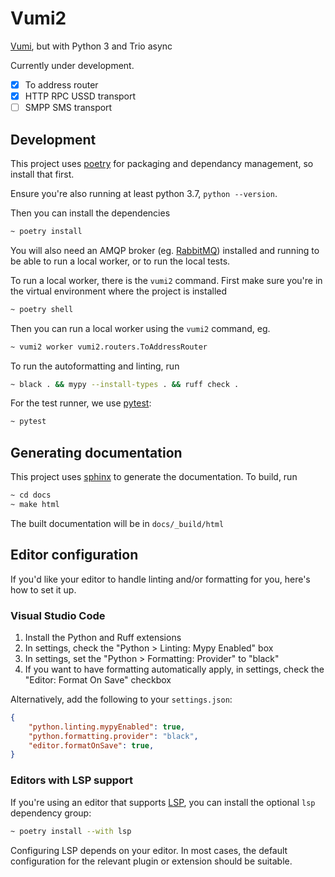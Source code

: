 # Vumi2
[Vumi](https://vumi.readthedocs.io/), but with Python 3 and Trio async

Currently under development.
- [x] To address router
- [x] HTTP RPC USSD transport
- [ ] SMPP SMS transport

## Development
This project uses [poetry](https://python-poetry.org/docs/#installation) for packaging and dependancy management, so install that first.

Ensure you're also running at least python 3.7, `python --version`.

Then you can install the dependencies
```bash
~ poetry install
```

You will also need an AMQP broker (eg. [RabbitMQ](https://www.rabbitmq.com/)) installed and running to be able to run a local worker, or to run the local tests.

To run a local worker, there is the `vumi2` command. First make sure you're in the virtual environment where the project is installed
```bash
~ poetry shell
```

Then you can run a local worker using the `vumi2` command, eg.
```bash
~ vumi2 worker vumi2.routers.ToAddressRouter
```

To run the autoformatting and linting, run
```bash
~ black . && mypy --install-types . && ruff check .
```

For the test runner, we use [pytest](https://docs.pytest.org/):
```bash
~ pytest
```

## Generating documentation
This project uses [sphinx](https://www.sphinx-doc.org/) to generate the documentation. To build, run
```bash
~ cd docs
~ make html
```
The built documentation will be in `docs/_build/html`

## Editor configuration

If you'd like your editor to handle linting and/or formatting for you, here's how to set it up.

### Visual Studio Code

1. Install the Python and Ruff extensions
1. In settings, check the "Python > Linting: Mypy Enabled" box
1. In settings, set the "Python > Formatting: Provider" to "black"
1. If you want to have formatting automatically apply, in settings, check the "Editor: Format On Save" checkbox

Alternatively, add the following to your `settings.json`:
```json
{
    "python.linting.mypyEnabled": true,
    "python.formatting.provider": "black",
    "editor.formatOnSave": true,
}
```

### Editors with LSP support

If you're using an editor that supports [LSP](https://microsoft.github.io/language-server-protocol/), you can install the optional `lsp` dependency group:
```bash
~ poetry install --with lsp
```

Configuring LSP depends on your editor. In most cases, the default configuration for the relevant plugin or extension should be suitable.
